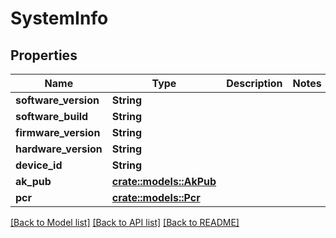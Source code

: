 # SystemInfo

## Properties

Name | Type | Description | Notes
------------ | ------------- | ------------- | -------------
**software_version** | **String** |  | 
**software_build** | **String** |  | 
**firmware_version** | **String** |  | 
**hardware_version** | **String** |  | 
**device_id** | **String** |  | 
**ak_pub** | [**crate::models::AkPub**](AkPub.md) |  | 
**pcr** | [**crate::models::Pcr**](Pcr.md) |  | 

[[Back to Model list]](../README.md#documentation-for-models) [[Back to API list]](../README.md#documentation-for-api-endpoints) [[Back to README]](../README.md)


